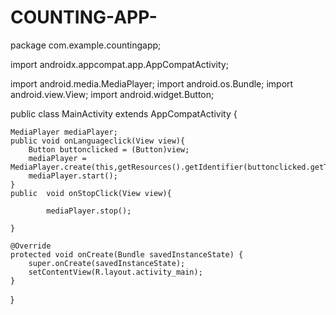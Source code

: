# COUNTING-APP-
package com.example.countingapp;

import androidx.appcompat.app.AppCompatActivity;

import android.media.MediaPlayer;
import android.os.Bundle;
import android.view.View;
import android.widget.Button;

public class MainActivity extends AppCompatActivity {


    MediaPlayer mediaPlayer;
    public void onLanguageclick(View view){
        Button buttonclicked = (Button)view;
        mediaPlayer = MediaPlayer.create(this,getResources().getIdentifier(buttonclicked.getTag().toString(),"raw",getPackageName()));
        mediaPlayer.start();
    }
    public  void onStopClick(View view){

            mediaPlayer.stop();

    }

    @Override
    protected void onCreate(Bundle savedInstanceState) {
        super.onCreate(savedInstanceState);
        setContentView(R.layout.activity_main);
    }
}
